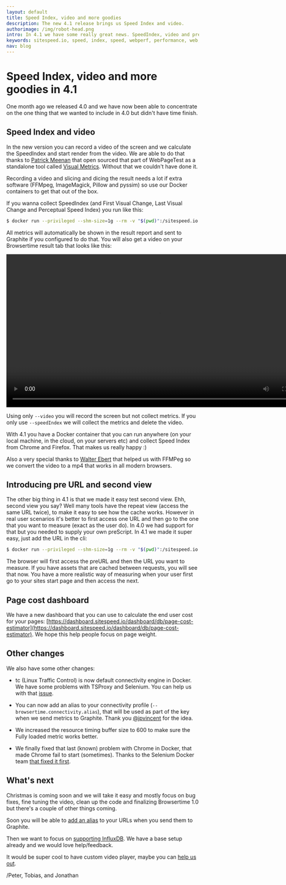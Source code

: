 ```yaml
---
layout: default
title: Speed Index, video and more goodies
description: The new 4.1 release brings us Speed Index and video.
authorimage: /img/robot-head.png
intro: In 4.1 we have some really great news. SpeedIndex, video and preURL measuring that second view. And we also fixed that bug that Chrome sometimes doesn't start in Docker.
keywords: sitespeed.io, speed, index, speed, webperf, performance, web, wpo
nav: blog
---
```


# Speed Index, video and more goodies in 4.1

One month ago we released 4.0 and we have now been able to concentrate on the one thing that we wanted to include in 4.0 but didn't have time finish.

## Speed Index and video
In the new version you can record a video of the screen and we calculate the SpeedIndex and start render from the video. We are able to do that thanks to [Patrick Meenan](https://twitter.com/patmeenan) that open sourced that part of WebPageTest as a standalone tool called [Visual Metrics](https://github.com/WPO-Foundation/visualmetrics). Without that we couldn't have done it.

Recording a video and slicing and dicing the result needs a lot if extra software (FFMpeg, ImageMagick, Pillow and pyssim) so use our Docker containers to get that out of the box.

If you wanna collect SpeedIndex (and First Visual Change, Last Visual Change and Perceptual Speed Index) you run like this:

~~~ bash
$ docker run --privileged --shm-size=1g --rm -v "$(pwd)":/sitespeed.io sitespeedio/sitespeed.io --video --speedIndex -c cable https://www.sitespeed.io/
~~~

All metrics will automatically be shown in the result report and sent to Graphite if you configured to do that. You will also get a video on your Browsertime result tab that looks like this:

<video width="800" height="auto" controls>
  <source src="/video/0.mp4" type="video/mp4">
Your browser does not support the video tag.
</video>

Using only <code>--video</code> you will record the screen but not collect metrics. If you only use <code>--speedIndex</code> we will collect the metrics and delete the video.

With 4.1 you have a Docker container that you can run anywhere (on your local machine, in the cloud, on your servers etc) and collect Speed Index from Chrome and Firefox. That makes us really happy :)

Also a very special thanks to [Walter Ebert](https://github.com/walterebert) that helped us with FFMPeg so we convert the video to a mp4 that works in all modern browsers.

## Introducing pre URL and second view
The other big thing in 4.1 is that we made it easy test second view. Ehh, second view you say? Well many tools have the repeat view (access the same URL twice), to make it easy to see how the cache works. However in real user scenarios it's better to first access one URL and then go to the one that you want to measure (exact as the user do). In 4.0 we had support for that but you needed to supply your own preScript. In 4.1 we made it super easy, just add the URL in the cli:

~~~ bash
$ docker run --privileged --shm-size=1g --rm -v "$(pwd)":/sitespeed.io sitespeedio/sitespeed.io -c cable --preURL https://www.sitespeed.io/ https://www.sitespeed.io/documentation/
~~~

The browser will first access the preURL and then the URL you want to measure. If you have assets that are cached between requests, you will see that now. You have a more realistic way of measuring when your user first go to your sites start page and then access the next.

## Page cost dashboard
We have a new dashboard that you can use to calculate the end user cost for your pages:  [https://dashboard.sitespeed.io/dashboard/db/page-cost-estimator](https://dashboard.sitespeed.io/dashboard/db/page-cost-estimator). We hope this help people focus on page weight.

## Other changes
We also have some other changes:

* tc (Linux Traffic Control) is now default connectivity engine in Docker. We have some problems with TSProxy and Selenium. You can help us with that [issue](https://github.com/sitespeedio/browsertime/issues/229).

*  You can now add an alias to your connectivity profile (<code>--browsertime.connectivity.alias</code>), that will be used as part of the key when we send metrics to Graphite. Thank you [@jpvincent](https://github.com/jpvincent) for the idea.

* We increased the resource timing buffer size to 600 to make sure the Fully loaded metric works better.

* We finally fixed that last (known) problem with Chrome in Docker, that made Chrome fail to start (sometimes). Thanks to the Selenium Docker team [that fixed it first](https://github.com/SeleniumHQ/docker-selenium/issues/87#issuecomment-250475864
).

## What's next
Christmas is coming soon and we will take it easy and mostly focus on bug fixes, fine tuning the video, clean up the code and finalizing Browsertime 1.0 but there's a couple of other things coming.

Soon you will be able to [add an alias](https://github.com/sitespeedio/sitespeed.io/issues/1326) to your URLs when you send them to Graphite.

Then we want to focus on [supporting InfluxDB](https://github.com/sitespeedio/sitespeed.io/issues/889). We have a base setup already and we would love help/feedback.

It would be super cool to have custom video player, maybe you can [help us out](https://github.com/sitespeedio/sitespeed.io/issues/1356).

/Peter, Tobias, and Jonathan

